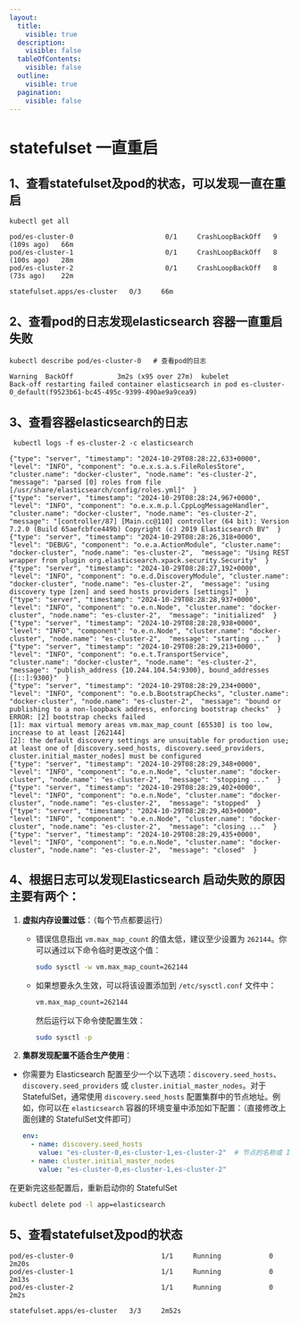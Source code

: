 ```yaml
---
layout:
  title:
    visible: true
  description:
    visible: false
  tableOfContents:
    visible: false
  outline:
    visible: true
  pagination:
    visible: false
---
```


# statefulset 一直重启



## 1、查看statefulset及pod的状态，可以发现一直在重启

```
kubectl get all

pod/es-cluster-0                       0/1     CrashLoopBackOff   9 (109s ago)   66m
pod/es-cluster-1                       0/1     CrashLoopBackOff   8 (100s ago)   28m
pod/es-cluster-2                       0/1     CrashLoopBackOff   8 (73s ago)    22m

statefulset.apps/es-cluster   0/3     66m
```

## 2、查看pod的日志发现elasticsearch 容器一直重启失败

```
kubectl describe pod/es-cluster-0   # 查看pod的日志
  
Warning  BackOff           3m2s (x95 over 27m)  kubelet            Back-off restarting failed container elasticsearch in pod es-cluster-0_default(f9523b61-bc45-495c-9399-490ae9a9cea9)
```

## 3、查看容器elasticsearch的日志

```
 kubectl logs -f es-cluster-2 -c elasticsearch
```

```
{"type": "server", "timestamp": "2024-10-29T08:28:22,633+0000", "level": "INFO", "component": "o.e.x.s.a.s.FileRolesStore", "cluster.name": "docker-cluster", "node.name": "es-cluster-2",  "message": "parsed [0] roles from file [/usr/share/elasticsearch/config/roles.yml]"  }
{"type": "server", "timestamp": "2024-10-29T08:28:24,967+0000", "level": "INFO", "component": "o.e.x.m.p.l.CppLogMessageHandler", "cluster.name": "docker-cluster", "node.name": "es-cluster-2",  "message": "[controller/87] [Main.cc@110] controller (64 bit): Version 7.2.0 (Build 65aefcbfce449b) Copyright (c) 2019 Elasticsearch BV"  }
{"type": "server", "timestamp": "2024-10-29T08:28:26,318+0000", "level": "DEBUG", "component": "o.e.a.ActionModule", "cluster.name": "docker-cluster", "node.name": "es-cluster-2",  "message": "Using REST wrapper from plugin org.elasticsearch.xpack.security.Security"  }
{"type": "server", "timestamp": "2024-10-29T08:28:27,192+0000", "level": "INFO", "component": "o.e.d.DiscoveryModule", "cluster.name": "docker-cluster", "node.name": "es-cluster-2",  "message": "using discovery type [zen] and seed hosts providers [settings]"  }
{"type": "server", "timestamp": "2024-10-29T08:28:28,937+0000", "level": "INFO", "component": "o.e.n.Node", "cluster.name": "docker-cluster", "node.name": "es-cluster-2",  "message": "initialized"  }
{"type": "server", "timestamp": "2024-10-29T08:28:28,938+0000", "level": "INFO", "component": "o.e.n.Node", "cluster.name": "docker-cluster", "node.name": "es-cluster-2",  "message": "starting ..."  }
{"type": "server", "timestamp": "2024-10-29T08:28:29,213+0000", "level": "INFO", "component": "o.e.t.TransportService", "cluster.name": "docker-cluster", "node.name": "es-cluster-2",  "message": "publish_address {10.244.104.54:9300}, bound_addresses {[::]:9300}"  }
{"type": "server", "timestamp": "2024-10-29T08:28:29,234+0000", "level": "INFO", "component": "o.e.b.BootstrapChecks", "cluster.name": "docker-cluster", "node.name": "es-cluster-2",  "message": "bound or publishing to a non-loopback address, enforcing bootstrap checks"  }
ERROR: [2] bootstrap checks failed
[1]: max virtual memory areas vm.max_map_count [65530] is too low, increase to at least [262144]
[2]: the default discovery settings are unsuitable for production use; at least one of [discovery.seed_hosts, discovery.seed_providers, cluster.initial_master_nodes] must be configured
{"type": "server", "timestamp": "2024-10-29T08:28:29,348+0000", "level": "INFO", "component": "o.e.n.Node", "cluster.name": "docker-cluster", "node.name": "es-cluster-2",  "message": "stopping ..."  }
{"type": "server", "timestamp": "2024-10-29T08:28:29,402+0000", "level": "INFO", "component": "o.e.n.Node", "cluster.name": "docker-cluster", "node.name": "es-cluster-2",  "message": "stopped"  }
{"type": "server", "timestamp": "2024-10-29T08:28:29,403+0000", "level": "INFO", "component": "o.e.n.Node", "cluster.name": "docker-cluster", "node.name": "es-cluster-2",  "message": "closing ..."  }
{"type": "server", "timestamp": "2024-10-29T08:28:29,435+0000", "level": "INFO", "component": "o.e.n.Node", "cluster.name": "docker-cluster", "node.name": "es-cluster-2",  "message": "closed"  }
```

## 4、根据日志可以发现Elasticsearch 启动失败的原因主要有两个：

1. **虚拟内存设置过低**：（每个节点都要运行）
   *   错误信息指出 `vm.max_map_count` 的值太低，建议至少设置为 `262144`。你可以通过以下命令临时更改这个值：

       ```bash
       sudo sysctl -w vm.max_map_count=262144
       ```
   *   如果想要永久生效，可以将该设置添加到 `/etc/sysctl.conf` 文件中：

       ```bash
       vm.max_map_count=262144
       ```

       然后运行以下命令使配置生效：

       ```bash
       sudo sysctl -p
       ```
2. **集群发现配置不适合生产使用**：

*   你需要为 Elasticsearch 配置至少一个以下选项：`discovery.seed_hosts`、`discovery.seed_providers` 或 `cluster.initial_master_nodes`。对于 StatefulSet，通常使用 `discovery.seed_hosts` 配置集群中的节点地址。例如，你可以在 `elasticsearch` 容器的环境变量中添加如下配置：（直接修改上面创建的 StatefulSet文件即可）

    ```yaml
    env:
      - name: discovery.seed_hosts
        value: "es-cluster-0,es-cluster-1,es-cluster-2"  # 节点的名称或 IP 地址
      - name: cluster.initial_master_nodes
        value: "es-cluster-0,es-cluster-1,es-cluster-2"
    ```

在更新完这些配置后，重新启动你的 StatefulSet

```bash
kubectl delete pod -l app=elasticsearch
```

## 5、查看statefulset及pod的状态

```
pod/es-cluster-0                      1/1     Running            0             2m20s
pod/es-cluster-1                      1/1     Running            0             2m13s
pod/es-cluster-2                      1/1     Running            0             2m2s

statefulset.apps/es-cluster   3/3     2m52s
```
